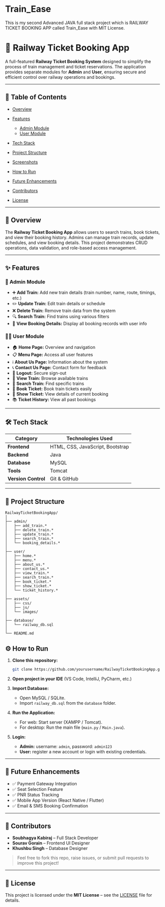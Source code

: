 # Train_Ease
This is my second Advanced JAVA full stack project which is RAILWAY TICKET BOOKING APP called Train_Ease with MIT License.
# 🚆 Railway Ticket Booking App

A full-featured **Railway Ticket Booking System** designed to simplify the process of train management and ticket reservations.
The application provides separate modules for **Admin** and **User**, ensuring secure and efficient control over railway operations and bookings.

---

## 🧭 Table of Contents

* [Overview](#overview)
* [Features](#features)

  * [Admin Module](#admin-module)
  * [User Module](#user-module)
* [Tech Stack](#tech-stack)
* [Project Structure](#project-structure)
* [Screenshots](#screenshots)
* [How to Run](#how-to-run)
* [Future Enhancements](#future-enhancements)
* [Contributors](#contributors)
* [License](#license)

---

## 📝 Overview

The **Railway Ticket Booking App** allows users to search trains, book tickets, and view their booking history.
Admins can manage train records, update schedules, and view booking details.
This project demonstrates CRUD operations, data validation, and role-based access management.

---

## ✨ Features

### 👑 Admin Module

* ➕ **Add Train:** Add new train details (train number, name, route, timings, etc.)
* ✏️ **Update Train:** Edit train details or schedule
* ❌ **Delete Train:** Remove train data from the system
* 🔍 **Search Train:** Find trains using various filters
* 📄 **View Booking Details:** Display all booking records with user info

### 🙍‍♂️ User Module

* 🏠 **Home Page:** Overview and navigation
* 📋 **Menu Page:** Access all user features
* ℹ️ **About Us Page:** Information about the system
* 📞 **Contact Us Page:** Contact form for feedback
* 🚪 **Logout:** Secure sign-out
* 🚄 **View Train:** Browse available trains
* 🔎 **Search Train:** Find specific trains
* 🎫 **Book Ticket:** Book train tickets easily
* 🧾 **Show Ticket:** View details of current booking
* 📚 **Ticket History:** View all past bookings

---

## 🛠️ Tech Stack

| Category            | Technologies Used                           |
| ------------------- | ------------------------------------------- |
| **Frontend**        | HTML, CSS, JavaScript, Bootstrap            |
| **Backend**         | Java                                        |
| **Database**        | MySQL                                       |
| **Tools**           | Tomcat                                      |
| **Version Control** | Git & GitHub                                |

---

## 📁 Project Structure

```
RailwayTicketBookingApp/
│
├── admin/
│   ├── add_train.*
│   ├── delete_train.*
│   ├── update_train.*
│   ├── search_train.*
│   └── booking_details.*
│
├── user/
│   ├── home.*
│   ├── menu.*
│   ├── about_us.*
│   ├── contact_us.*
│   ├── view_train.*
│   ├── search_train.*
│   ├── book_ticket.*
│   ├── show_ticket.*
│   └── ticket_history.*
│
├── assets/
│   ├── css/
│   ├── js/
│   └── images/
│
├── database/
│   └── railway_db.sql
│
└── README.md
```


## ⚙️ How to Run

1. **Clone this repository:**

   ```bash
   git clone https://github.com/yourusername/RailwayTicketBookingApp.git
   ```

2. **Open project in your IDE** (VS Code, IntelliJ, PyCharm, etc.)

3. **Import Database:**

   * Open MySQL / SQLite.
   * Import `railway_db.sql` from the `database` folder.

4. **Run the Application:**

   * For web: Start server (XAMPP / Tomcat).
   * For desktop: Run the main file (`main.py` / `Main.java`).

5. **Login:**

   * **Admin:** username: `admin`, password: `admin123`
   * **User:** register a new account or login with existing credentials.

---

## 🚀 Future Enhancements

* ✅ Payment Gateway Integration
* ✅ Seat Selection Feature
* ✅ PNR Status Tracking
* ✅ Mobile App Version (React Native / Flutter)
* ✅ Email & SMS Booking Confirmation

---

## 👥 Contributors

* **Soubhagya Kabiraj** – Full Stack Developer
* **Sourav Gorain** – Frontend UI Designer
* **Khushbu Singh** – Database Designer

> Feel free to fork this repo, raise issues, or submit pull requests to improve this project!

---

## 🧾 License

This project is licensed under the **MIT License** – see the [LICENSE](LICENSE) file for details.
